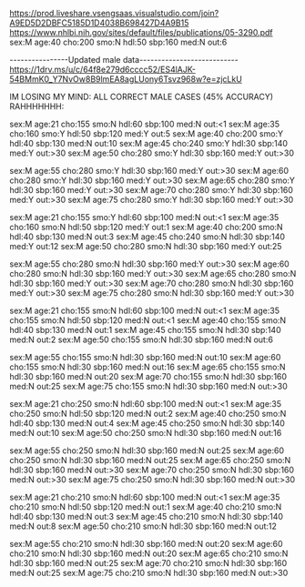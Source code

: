 https://prod.liveshare.vsengsaas.visualstudio.com/join?A9ED5D2DBFC5185D1D4038B698427D4A9B15
https://www.nhlbi.nih.gov/sites/default/files/publications/05-3290.pdf
sex:M age:40 cho:200 smo:N hdl:50 sbp:160 med:N out:6

----------------Updated male data---------------------------
https://1drv.ms/u/c/64f8e279d6cccc52/ES4lAJK-54BMmK0_Y7NvOw8B9lmEA8agLUony6Tsvz968w?e=zjcLkU

IM LOSING MY MIND:
ALL CORRECT MALE CASES (45% ACCURACY) 
RAHHHHHHH: 

sex:M age:21 cho:155 smo:N hdl:60 sbp:100 med:N out:<1
sex:M age:35 cho:160 smo:Y hdl:50 sbp:120 med:Y out:5
sex:M age:40 cho:200 smo:Y hdl:40 sbp:130 med:N out:10
sex:M age:45 cho:240 smo:Y hdl:30 sbp:140 med:Y out:>30
sex:M age:50 cho:280 smo:Y hdl:30 sbp:160 med:Y out:>30

sex:M age:55 cho:280 smo:Y hdl:30 sbp:160 med:Y out:>30
sex:M age:60 cho:280 smo:Y hdl:30 sbp:160 med:Y out:>30
sex:M age:65 cho:280 smo:Y hdl:30 sbp:160 med:Y out:>30
sex:M age:70 cho:280 smo:Y hdl:30 sbp:160 med:Y out:>30
sex:M age:75 cho:280 smo:Y hdl:30 sbp:160 med:Y out:>30 

sex:M age:21 cho:155 smo:Y hdl:60 sbp:100 med:N out:<1
sex:M age:35 cho:160 smo:N hdl:50 sbp:120 med:Y out:1
sex:M age:40 cho:200 smo:N hdl:40 sbp:130 med:N out:3
sex:M age:45 cho:240 smo:N hdl:30 sbp:140 med:Y out:12
sex:M age:50 cho:280 smo:N hdl:30 sbp:160 med:Y out:25

sex:M age:55 cho:280 smo:N hdl:30 sbp:160 med:Y out:>30
sex:M age:60 cho:280 smo:N hdl:30 sbp:160 med:Y out:>30
sex:M age:65 cho:280 smo:N hdl:30 sbp:160 med:Y out:>30
sex:M age:70 cho:280 smo:N hdl:30 sbp:160 med:Y out:>30
sex:M age:75 cho:280 smo:N hdl:30 sbp:160 med:Y out:>30

sex:M age:21 cho:155 smo:N hdl:60 sbp:100 med:N out:<1
sex:M age:35 cho:155 smo:N hdl:50 sbp:120 med:N out:<1
sex:M age:40 cho:155 smo:N hdl:40 sbp:130 med:N out:1
sex:M age:45 cho:155 smo:N hdl:30 sbp:140 med:N out:2
sex:M age:50 cho:155 smo:N hdl:30 sbp:160 med:N out:6

sex:M age:55 cho:155 smo:N hdl:30 sbp:160 med:N out:10
sex:M age:60 cho:155 smo:N hdl:30 sbp:160 med:N out:16
sex:M age:65 cho:155 smo:N hdl:30 sbp:160 med:N out:20
sex:M age:70 cho:155 smo:N hdl:30 sbp:160 med:N out:25
sex:M age:75 cho:155 smo:N hdl:30 sbp:160 med:N out:>30

sex:M age:21 cho:250 smo:N hdl:60 sbp:100 med:N out:<1
sex:M age:35 cho:250 smo:N hdl:50 sbp:120 med:N out:2
sex:M age:40 cho:250 smo:N hdl:40 sbp:130 med:N out:4
sex:M age:45 cho:250 smo:N hdl:30 sbp:140 med:N out:10
sex:M age:50 cho:250 smo:N hdl:30 sbp:160 med:N out:16

sex:M age:55 cho:250 smo:N hdl:30 sbp:160 med:N out:25
sex:M age:60 cho:250 smo:N hdl:30 sbp:160 med:N out:25
sex:M age:65 cho:250 smo:N hdl:30 sbp:160 med:N out:>30
sex:M age:70 cho:250 smo:N hdl:30 sbp:160 med:N out:>30
sex:M age:75 cho:250 smo:N hdl:30 sbp:160 med:N out:>30

sex:M age:21 cho:210 smo:N hdl:60 sbp:100 med:N out:<1
sex:M age:35 cho:210 smo:N hdl:50 sbp:120 med:N out:1
sex:M age:40 cho:210 smo:N hdl:40 sbp:130 med:N out:3
sex:M age:45 cho:210 smo:N hdl:30 sbp:140 med:N out:8
sex:M age:50 cho:210 smo:N hdl:30 sbp:160 med:N out:12

sex:M age:55 cho:210 smo:N hdl:30 sbp:160 med:N out:20
sex:M age:60 cho:210 smo:N hdl:30 sbp:160 med:N out:20
sex:M age:65 cho:210 smo:N hdl:30 sbp:160 med:N out:25
sex:M age:70 cho:210 smo:N hdl:30 sbp:160 med:N out:25
sex:M age:75 cho:210 smo:N hdl:30 sbp:160 med:N out:>30
